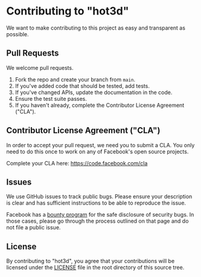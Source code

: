 # Contributing to "hot3d"

We want to make contributing to this project as easy and transparent as
possible.

## Pull Requests

We welcome pull requests.

1. Fork the repo and create your branch from `main`.
2. If you've added code that should be tested, add tests.
3. If you've changed APIs, update the documentation in the code.
4. Ensure the test suite passes.
5. If you haven't already, complete the Contributor License Agreement ("CLA").

## Contributor License Agreement ("CLA")

In order to accept your pull request, we need you to submit a CLA. You only need
to do this once to work on any of Facebook's open source projects.

Complete your CLA here: <https://code.facebook.com/cla>

## Issues

We use GitHub issues to track public bugs. Please ensure your description is
clear and has sufficient instructions to be able to reproduce the issue.

Facebook has a [bounty program](https://www.facebook.com/whitehat/) for the safe
disclosure of security bugs. In those cases, please go through the process
outlined on that page and do not file a public issue.

## License

By contributing to "hot3d", you agree that your contributions will be licensed under
the [LICENSE](./LICENSE) file in the root directory of this source tree.
